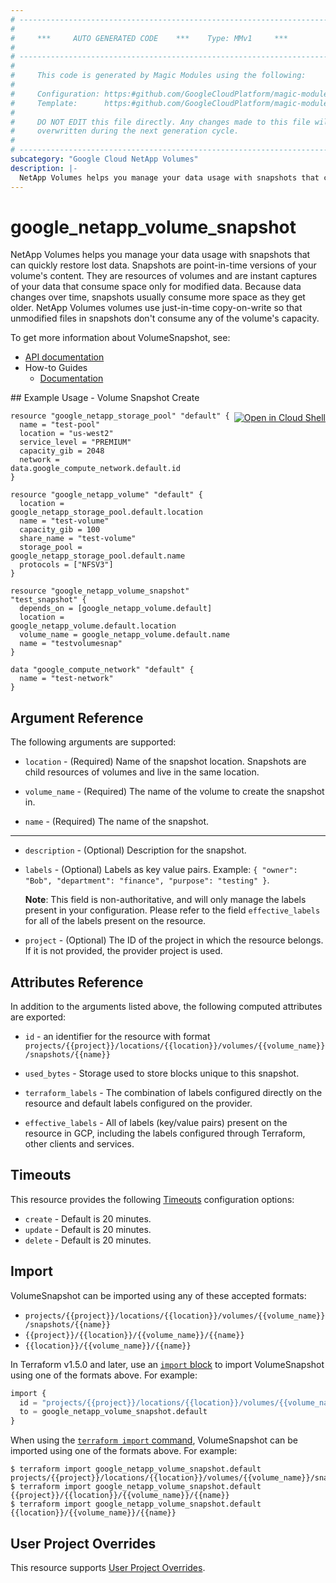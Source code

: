 ```yaml
---
# ----------------------------------------------------------------------------
#
#     ***     AUTO GENERATED CODE    ***    Type: MMv1     ***
#
# ----------------------------------------------------------------------------
#
#     This code is generated by Magic Modules using the following:
#
#     Configuration: https:#github.com/GoogleCloudPlatform/magic-modules/tree/main/mmv1/products/netapp/VolumeSnapshot.yaml
#     Template:      https:#github.com/GoogleCloudPlatform/magic-modules/tree/main/mmv1/templates/terraform/resource.html.markdown.tmpl
#
#     DO NOT EDIT this file directly. Any changes made to this file will be
#     overwritten during the next generation cycle.
#
# ----------------------------------------------------------------------------
subcategory: "Google Cloud NetApp Volumes"
description: |-
  NetApp Volumes helps you manage your data usage with snapshots that can quickly restore lost data.
---
```


# google_netapp_volume_snapshot

NetApp Volumes helps you manage your data usage with snapshots that can quickly restore lost data.
Snapshots are point-in-time versions of your volume's content. They are resources of volumes and are
instant captures of your data that consume space only for modified data. Because data changes over
time, snapshots usually consume more space as they get older.
NetApp Volumes volumes use just-in-time copy-on-write so that unmodified files in snapshots don't
consume any of the volume's capacity.


To get more information about VolumeSnapshot, see:

* [API documentation](https://cloud.google.com/netapp/volumes/docs/reference/rest/v1/projects.locations.volumes.snapshots)
* How-to Guides
    * [Documentation](https://cloud.google.com/netapp/volumes/docs/configure-and-use/volume-snapshots/overview)

<div class = "oics-button" style="float: right; margin: 0 0 -15px">
  <a href="https://console.cloud.google.com/cloudshell/open?cloudshell_git_repo=https%3A%2F%2Fgithub.com%2Fterraform-google-modules%2Fdocs-examples.git&cloudshell_image=gcr.io%2Fcloudshell-images%2Fcloudshell%3Alatest&cloudshell_print=.%2Fmotd&cloudshell_tutorial=.%2Ftutorial.md&cloudshell_working_dir=volume_snapshot_create&open_in_editor=main.tf" target="_blank">
    <img alt="Open in Cloud Shell" src="//gstatic.com/cloudssh/images/open-btn.svg" style="max-height: 44px; margin: 32px auto; max-width: 100%;">
  </a>
</div>
## Example Usage - Volume Snapshot Create


```hcl
resource "google_netapp_storage_pool" "default" {
  name = "test-pool"
  location = "us-west2"
  service_level = "PREMIUM"
  capacity_gib = 2048
  network = data.google_compute_network.default.id
}

resource "google_netapp_volume" "default" {
  location = google_netapp_storage_pool.default.location
  name = "test-volume"
  capacity_gib = 100
  share_name = "test-volume"
  storage_pool = google_netapp_storage_pool.default.name
  protocols = ["NFSV3"]
}

resource "google_netapp_volume_snapshot" "test_snapshot" {
  depends_on = [google_netapp_volume.default]
  location = google_netapp_volume.default.location
  volume_name = google_netapp_volume.default.name
  name = "testvolumesnap"
}

data "google_compute_network" "default" {
  name = "test-network"
}
```

## Argument Reference

The following arguments are supported:


* `location` -
  (Required)
  Name of the snapshot location. Snapshots are child resources of volumes and live in the same location.

* `volume_name` -
  (Required)
  The name of the volume to create the snapshot in.

* `name` -
  (Required)
  The name of the snapshot.


- - -


* `description` -
  (Optional)
  Description for the snapshot.

* `labels` -
  (Optional)
  Labels as key value pairs. Example: `{ "owner": "Bob", "department": "finance", "purpose": "testing" }`.

  **Note**: This field is non-authoritative, and will only manage the labels present in your configuration.
  Please refer to the field `effective_labels` for all of the labels present on the resource.

* `project` - (Optional) The ID of the project in which the resource belongs.
    If it is not provided, the provider project is used.


## Attributes Reference

In addition to the arguments listed above, the following computed attributes are exported:

* `id` - an identifier for the resource with format `projects/{{project}}/locations/{{location}}/volumes/{{volume_name}}/snapshots/{{name}}`

* `used_bytes` -
  Storage used to store blocks unique to this snapshot.

* `terraform_labels` -
  The combination of labels configured directly on the resource
   and default labels configured on the provider.

* `effective_labels` -
  All of labels (key/value pairs) present on the resource in GCP, including the labels configured through Terraform, other clients and services.


## Timeouts

This resource provides the following
[Timeouts](https://developer.hashicorp.com/terraform/plugin/sdkv2/resources/retries-and-customizable-timeouts) configuration options:

- `create` - Default is 20 minutes.
- `update` - Default is 20 minutes.
- `delete` - Default is 20 minutes.

## Import


VolumeSnapshot can be imported using any of these accepted formats:

* `projects/{{project}}/locations/{{location}}/volumes/{{volume_name}}/snapshots/{{name}}`
* `{{project}}/{{location}}/{{volume_name}}/{{name}}`
* `{{location}}/{{volume_name}}/{{name}}`


In Terraform v1.5.0 and later, use an [`import` block](https://developer.hashicorp.com/terraform/language/import) to import VolumeSnapshot using one of the formats above. For example:

```tf
import {
  id = "projects/{{project}}/locations/{{location}}/volumes/{{volume_name}}/snapshots/{{name}}"
  to = google_netapp_volume_snapshot.default
}
```

When using the [`terraform import` command](https://developer.hashicorp.com/terraform/cli/commands/import), VolumeSnapshot can be imported using one of the formats above. For example:

```
$ terraform import google_netapp_volume_snapshot.default projects/{{project}}/locations/{{location}}/volumes/{{volume_name}}/snapshots/{{name}}
$ terraform import google_netapp_volume_snapshot.default {{project}}/{{location}}/{{volume_name}}/{{name}}
$ terraform import google_netapp_volume_snapshot.default {{location}}/{{volume_name}}/{{name}}
```

## User Project Overrides

This resource supports [User Project Overrides](https://registry.terraform.io/providers/hashicorp/google/latest/docs/guides/provider_reference#user_project_override).
